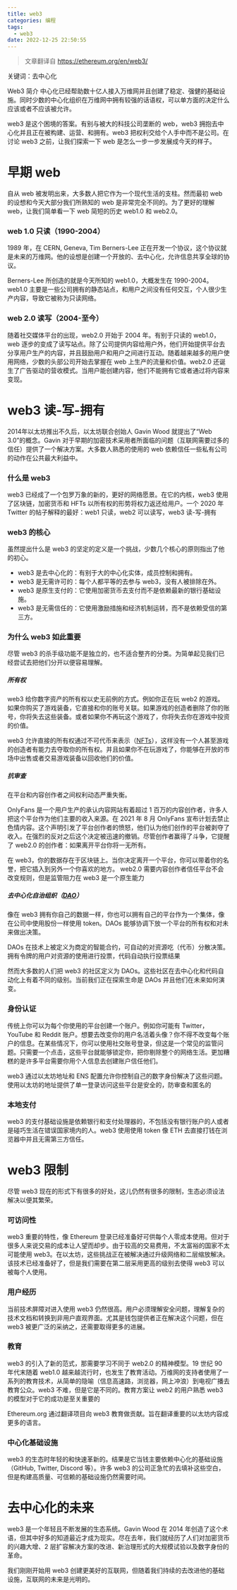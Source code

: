 ```yaml
---
title: web3
categories: 编程
tags:
  - web3
date: 2022-12-25 22:50:55
---
```


> 文章翻译自 https://ethereum.org/en/web3/

关键词：去中心化

Web3 简介
中心化已经帮助数十亿人接入万维网并且创建了稳定、强健的基础设施。同时少数的中心化组织在万维网中拥有较强的话语权，可以单方面的决定什么应该或者不应该被允许。

web3 是这个困境的答案。有别与被大的科技公司垄断的 web，web3 拥抱去中心化并且正在被构建、运营、和拥有。web3 把权利交给个人手中而不是公司。在讨论 web3 之前，让我们探索一下 web 是怎么一步一步发展成今天的样子。

# 早期 web

自从 web 被发明出来，大多数人把它作为一个现代生活的支柱。然而最初 web 的设想和今天大部分我们所熟知的 web 是非常完全不同的。为了更好的理解 web，让我们简单看一下 web 简短的历史 web1.0 和 web2.0。

### web 1.0 只读（1990-2004）

1989 年，在 CERN, Geneva, Tim Berners-Lee 正在开发一个协议，这个协议就是未来的万维网。他的设想是创建一个开放的、去中心化，允许信息共享全球的协议。

Berners-Lee 所创造的就是今天所知的 web1.0，大概发生在 1990-2004。web1.0 主要是一些公司拥有的静态站点，和用户之间没有任何交互，个人很少生产内容，导致它被称为只读网络。

### web 2.0 读写（2004-至今）

随着社交媒体平台的出现，web2.0 开始于 2004 年。有别于只读的 web1.0，web 逐步的变成了读写站点。除了公司提供内容给用户外，他们开始提供平台去分享用户生产的内容，并且鼓励用户和用户之间进行互动。随着越来越多的用户使用网络，少数的头部公司开始去掌握在 web 上生产的流量和价值。web2.0 还诞生了广告驱动的营收模式。当用户能创建内容，他们不能拥有它或者通过将内容来变现。

# web3 读-写-拥有

2014年以太坊推出不久后，以太坊联合创始人 Gavin Wood 就提出了“Web 3.0”的概念。Gavin 对于早期的加密技术采用者所面临的问题（互联网需要过多的信任）提供了一个解决方案。大多数人熟悉的使用的 web 依赖信任一些私有公司的动作在公共最大利益中。

### 什么是 web3

web3 已经成了一个包罗万象的新的，更好的网络愿景。在它的内核，web3 使用了区块链，加密货币和 HFTs 以所有权的形势将权力返还给用户。一个 2020 年 Twitter 的帖子解释的最好：web1 只读，web2 可以读写，web3 读-写-拥有

### web3 的核心

虽然提出什么是 web3 的坚定的定义是一个挑战，少数几个核心的原则指出了他的初心。

- web3 是去中心化的：有别于大的中心化实体，成员控制和拥有。
- web3 是无需许可的：每个人都平等的去参与 web3，没有人被排除在外。
- web3 是原生支付的：它使用加密货币去支付而不是依赖最新的银行基础设施。
- web3 是无需信任的：它使用激励措施和经济机制运转，而不是依赖受信的第三方。

### 为什么 web3 如此重要

尽管 web3 的杀手级功能不是独立的，也不适合整齐的分类。为简单起见我们已经尝试去把他们分开以便容易理解。

##### 所有权

web3 给你数字资产的所有权以史无前例的方式。例如你正在玩 web2 的游戏。如果你购买了游戏装备，它直接和你的账号关联。如果游戏的创造者删除了你的账号，你将失去这些装备。或者如果你不再玩这个游戏了，你将失去你在游戏中投资的价值。

web3 允许直接的所有权通过不可代币来表示（[NFTs](https://ethereum.org/en/nft/)），这样没有一个人甚至游戏的创造者有能力去夺取你的所有权。并且如果你不在玩游戏了，你能够在开放的市场中出售或者交易游戏装备以回收他们的价值。

##### 抗审查

在平台和内容创作者之间权利动态严重失衡。

OnlyFans 是一个用户生产的承认内容网站有着超过 1 百万的内容创作者，许多人把这个平台作为他们主要的收入来源。在 2021 年 8 月 OnlyFans 宣布计划去禁止色情内容。这个声明引发了平台创作者的愤怒，他们认为他们创作的平台被剥夺了收入。在强烈的反对之后这个决定被迅速的撤销。尽管创作者赢得了斗争，它提醒了 web2.0 的创作者：如果离开平台你将一无所有。

在 web3，你的数据存在于区块链上。当你决定离开一个平台，你可以带着你的名誉，把它插入到另外一个你喜欢的地方。
web2.0 需要内容创作者信任平台不会改变规则，但是监管阻力在 web3 是一个原生能力

##### 去中心化自治组织（[DAO](https://ethereum.org/en/dao/)）

像在 web3 拥有你自己的数据一样，你也可以拥有自己的平台作为一个集体，像在公司中使用股份一样使用 token。DAOs 能够协调下放一个平台的所有权和对未来做出决策。

DAOs 在技术上被定义为商定的智能合约，可自动的对资源吃（代币）分散决策。拥有令牌的用户对资源的使用进行投票，代码自动执行投票结果

然而大多数的人们把 web3 的社区定义为 DAOs。这些社区在去中心化和代码自动化上有着不同的级别。当前我们正在探索生命是 DAOs 并且他们在未来如何演变。

### 身份认证

传统上你可以为每个你使用的平台创建一个账户。例如你可能有 Twitter，YouTube 和 Reddit 账户。想要去改变你的用户名活着头像？你不得不改变每个账户的信息。在某些情况下，你可以使用社交账号登录，但这是一个常见的监管问题。只需要一个点击，这些平台就能够锁定你，把你剔除整个的网络生活。更加糟糕的是许多平台需要你用个人信息去创建账户信任他们。

web3 通过以太坊地址和 ENS 配置允许你控制自己的数字身份解决了这些问题。使用以太坊的地址提供了单一登录访问这些平台是安全的，防审查和匿名的

### 本地支付

web3 的支付基础设施是依赖银行和支付处理器的，不包括没有银行账户的人或者是碰巧生活在错误国家境内的人。web3 使用使用 token 像 ETH 去直接打钱在浏览器中并且无需第三方信任。

# web3 限制

尽管 web3 现在的形式下有很多的好处，这儿仍然有很多的限制，生态必须设法解决以便其繁荣。

### 可访问性

web3 重要的特性，像 Ethereum 登录已经准备好可供每个人零成本使用。但对于很多人来说交易的成本让人望而却步。由于较高的交易费用，不太富裕的国家不太可能使用 web3。在以太坊，这些挑战正在被解决通过升级网络和二层缩放解决。该技术已经准备好了，但是我们需要在第二层采用更高的级别去使得 web3 可以被每个人使用。

### 用户经历

当前技术屏障对进入使用 web3 仍然很高。用户必须理解安全问题，理解复杂的技术文档和转换到非用户直观界面。尤其是钱包提供者正在解决这个问题，但在 web3 被更广泛的采纳之，还需要取得更多的进展。

### 教育

web3 的引入了新的范式，那需要学习不同于 web2.0 的精神模型。19 世纪 90 年代末随着 web1.0 越来越流行时，也发生了教育活动。万维网的支持者使用了一系列的教育技术，从简单的隐喻（信息高速路，浏览器，网上冲浪）到电视广播去教育公众。web3 不难，但是它是不同的。教育方案让 web2 的用户熟悉 web3 的模型对于它的成功是至关重要的

Ethereum.org 通过翻译项目向 web3 教育做贡献。旨在翻译重要的以太坊内容成更多的语言。

### 中心化基础设施

web3 的生态时年轻的和快速革新的。结果是它当钱主要依赖中心化的基础设施（GitHub, Twitter, Discord 等）。许多 web3 的公司正急忙的去填补这些空白，但是构建高质量、可信赖的基础设施仍然需要时间。

# 去中心化的未来

web3 是一个年轻且不断发展的生态系统。Gavin Wood 在 2014 年创造了这个术语，但其中好多的知道最近才成为现实。尽在去年，我们就经历了人们对加密货币的兴趣大增、2 层扩容解决方案的改进、新治理形式的大规模试验以及数字身份的革命。

我们刚刚开始用 web3 创建更美好的互联网，但随着我们持续的去改进他的基础设施，互联网的未来是光明的。
